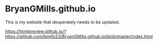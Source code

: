 # BryanGMills.github.io

This is my website that desperately needs to be updated.

https://htmlpreview.github.io/?https://github.com/bmills23/BryanGMills.github.io/blob/master/index.html
